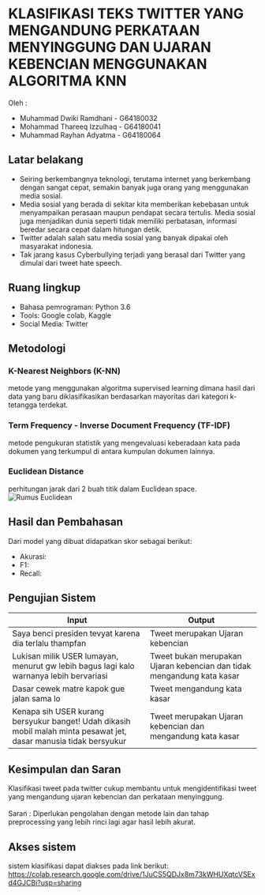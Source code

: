 # KLASIFIKASI TEKS TWITTER YANG MENGANDUNG PERKATAAN MENYINGGUNG DAN UJARAN KEBENCIAN MENGGUNAKAN ALGORITMA KNN

Oleh :
- Muhammad Dwiki Ramdhani - G64180032
- Mohammad Thareeq Izzulhaq - G64180041
- Muhammad Rayhan Adyatma - G64180064

## Latar belakang

- Seiring berkembangnya teknologi, terutama internet yang berkembang dengan sangat cepat, semakin banyak juga orang yang menggunakan media sosial.
- Media sosial yang berada di sekitar kita memberikan kebebasan untuk menyampaikan perasaan maupun pendapat secara tertulis. Media sosial juga menjadikan dunia seperti tidak memiliki perbatasan, informasi beredar secara cepat dalam hitungan detik.
- Twitter adalah salah satu media sosial yang banyak dipakai oleh masyarakat indonesia.
- Tak jarang kasus Cyberbullying terjadi yang berasal dari Twitter yang dimulai dari tweet hate speech.


## Ruang lingkup

- Bahasa pemrograman: Python 3.6
- Tools: Google colab, Kaggle
- Social Media: Twitter        

## Metodologi

### K-Nearest Neighbors (K-NN)
metode yang menggunakan algoritma supervised learning dimana hasil dari data yang baru diklasifikasikan berdasarkan mayoritas dari kategori k-tetangga terdekat.

### Term Frequency - Inverse Document Frequency (TF-IDF)
metode pengukuran statistik yang mengevaluasi keberadaan kata pada dokumen yang terkumpul di antara kumpulan dokumen lainnya.

### Euclidean Distance
perhitungan jarak dari 2 buah titik dalam Euclidean space.<br>
<img alt="Rumus Euclidean" src="">

## Hasil dan Pembahasan

Dari model yang dibuat didapatkan skor sebagai berikut:
- Akurasi: 
- F1: 
- Recall: 

## Pengujian Sistem

| Input | Output |
|-------|--------|
| Saya benci presiden tevyat karena dia terlalu thampfan | Tweet merupakan Ujaran kebencian |
| Lukisan milik USER lumayan, menurut gw lebih bagus lagi kalo warnanya lebih bervariasi | Tweet bukan merupakan Ujaran kebencian dan tidak mengandung kata kasar |
| Dasar cewek matre kapok gue jalan sama lo | Tweet mengandung kata kasar |
| Kenapa sih USER kurang bersyukur banget! Udah dikasih mobil malah minta pesawat jet, dasar manusia tidak bersyukur | Tweet merupakan Ujaran kebencian dan mengandung kata kasar|

## Kesimpulan dan Saran
Klasifikasi tweet pada twitter cukup membantu untuk mengidentifikasi tweet yang mengandung ujaran kebencian dan perkataan menyinggung.
<br><br>
Saran : Diperlukan pengolahan dengan metode lain dan tahap preprocessing yang lebih rinci lagi agar hasil lebih akurat.


## Akses sistem
sistem klasifikasi dapat diakses pada link berikut:<br>
https://colab.research.google.com/drive/1JuCS5QDJx8m73kWHUXqtcVSExd4GJCBi?usp=sharing
